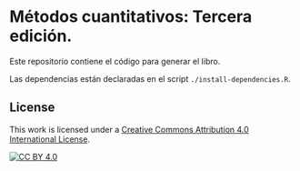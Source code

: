 # Métodos cuantitativos: Tercera edición.

Este repositorio contiene el código para generar el libro.

Las dependencias están declaradas en el script `./install-dependencies.R`.


## License

This work is licensed under a
[Creative Commons Attribution 4.0 International License][cc-by].

[![CC BY 4.0][cc-by-image]][cc-by]

[cc-by]: http://creativecommons.org/licenses/by/4.0/
[cc-by-image]: https://i.creativecommons.org/l/by/4.0/88x31.png